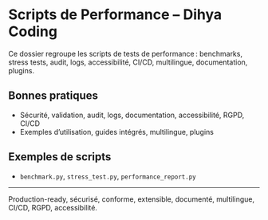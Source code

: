# Scripts de Performance – Dihya Coding

Ce dossier regroupe les scripts de tests de performance : benchmarks, stress tests, audit, logs, accessibilité, CI/CD, multilingue, documentation, plugins.

## Bonnes pratiques
- Sécurité, validation, audit, logs, documentation, accessibilité, RGPD, CI/CD
- Exemples d’utilisation, guides intégrés, multilingue, plugins

## Exemples de scripts
- `benchmark.py`, `stress_test.py`, `performance_report.py`

---
Production-ready, sécurisé, conforme, extensible, documenté, multilingue, CI/CD, RGPD, accessibilité.
